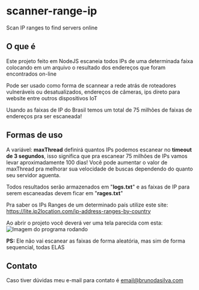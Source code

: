 
# scanner-range-ip
Scan IP ranges to find servers online

## O que é
Este projeto feito em NodeJS escaneia todos IPs de uma determinada faixa colocando em um arquivo o resultado dos endereços que foram encontrados on-line

Pode ser usado como forma de scannear a rede atrás de roteadores vulneráveis ou desatualizados, endereços de câmeras, ips direto para website entre outros dispositivos IoT

Usando as faixas de IP do Brasil temos um total de 75 milhões de faixas de endereços pra ser escaneada!

## Formas de uso
A variável: **maxThread** definirá quantos IPs podemos escanear no **timeout de 3 segundos**, isso significa que pra escanear 75 milhões de IPs vamos levar aproximadamente 100 dias! Você pode aumentar o valor de maxThread pra melhorar sua velocidade de buscas dependendo do quanto seu servidor aguenta.

Todos resultados serão armazenados em "**logs.txt**" e as faixas de IP para serem escaneadas devem ficar em "**rages.txt**"

Pra saber os IPs Ranges de um determinado país utilize este site:
https://lite.ip2location.com/ip-address-ranges-by-country


Ao abrir o projeto você deverá ver uma tela parecida com esta:
![Imagem do programa rodando](https://i.imgur.com/wR0gblp.png)

**PS:** Ele não vai escanear as faixas de forma aleatória, mas sim de forma sequencial, todas ELAS



## Contato

Caso tiver dúvidas meu e-mail para contato é email@brunodasilva.com

